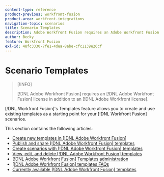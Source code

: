 ```yaml
---
content-type: reference
product-previous: workfront-fusion
product-area: workfront-integrations
navigation-topic: scenarios
title: Scenario Templates
description: Adobe Workfront Fusion requires an Adobe Workfront Fusion license in addition to an Adobe Workfront license.
author: Becky
feature: Workfront Fusion
exl-id: 48fc3330-7fe1-4dea-8abe-cfc1139e26cf
---
```

# Scenario Templates

>[!INFO]
>
>[!DNL Adobe Workfront Fusion] requires an [!DNL Adobe Workfront Fusion] license in addition to an [!DNL Adobe Workfront license].

[!DNL Workfront Fusion]'s Templates feature allows you to create and use existing templates as a starting point for your [!DNL Workfront Fusion] scenarios.

This section contains the following articles:

* [Create new templates in [!DNL Adobe Workfront Fusion]](../../../workfront-fusion/scenarios/templates/create-new-fusion-templates.md) 
* [Publish and share [!DNL Adobe Workfront Fusion] templates](../../../workfront-fusion/scenarios/templates/publish-and-share-fusion-templates.md) 
* [Create scenarios with [!DNL Adobe Workfront Fusion] templates](../../../workfront-fusion/scenarios/templates/create-scenarios-with-fusion-templates.md) 
* [View, edit, and delete [!DNL Adobe Workfront Fusion] templates](../../../workfront-fusion/scenarios/templates/view-edit-and-delete-fusion-templates.md) 
* [[!DNL Adobe Workfront Fusion] Templates administration](../../../workfront-fusion/scenarios/templates/fusion-templates-adminstration.md) 
* [[!DNL Adobe Workfront Fusion] templates FAQs](../../../workfront-fusion/scenarios/templates/fusion-templates-faqs.md)
* [Currently available [!DNL Adobe Workfront Fusion] templates](../../../workfront-fusion/scenarios/templates/currently-available-fusion-templates.md)
